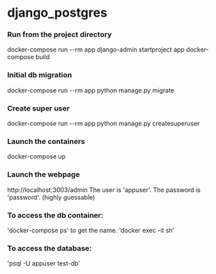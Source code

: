 # django_postgres

### Run from the project directory
docker-compose run --rm app django-admin startproject app
docker-compose build

### Initial db migration
docker-compose run --rm app python manage.py migrate

### Create super user
docker-compose run --rm app python manage.py createsuperuser

### Launch the containers
docker-compose up

### Launch the webpage
http://localhost:3003/admin
The user is 'appuser'.
The password is 'password'. (highly guessable)

### To access the db container:
'docker-compose ps' to get the name.
'docker exec -it <name> sh'

### To access the database:
'psql -U appuser test-db'
